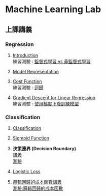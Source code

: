 # Machine Learning Lab

## **上課講義**

### **Regression**
1. [Introduction](https://colab.research.google.com/github/mz038197/Machine-Learning/blob/main/lab/teacher/notebooks/Introduction.ipynb)<br>
練習測驗 : [監督式學習 vs 非監督式學習](https://quizzes.vanscoding.com/quiz/EINTP6)

2. [Model Representation](https://colab.research.google.com/github/mz038197/Machine-Learning/blob/main/lab/teacher/notebooks/Model%20Representation.ipynb)

3. [Cost Function](https://colab.research.google.com/github/mz038197/Machine-Learning/blob/main/lab/teacher/notebooks/Cost%20Function.ipynb)<br>
練習測驗 : [迴歸](https://quizzes.vanscoding.com/quiz/16YITA)

4. [Gradient Descent for Linear Regression](https://colab.research.google.com/github/mz038197/Machine-Learning/blob/main/lab/teacher/notebooks/Gradient%20Descent%20for%20Linear%20Regression.ipynb)<br>
練習測驗 : [使用梯度下降訓練模型](https://quizzes.vanscoding.com/quiz/F263LV)

### **Classification**
1. [Classification](https://colab.research.google.com/github/mz038197/Machine-Learning/blob/main/lab/teacher/Classification/Classification.ipynb)

2. [Sigmoid Function](https://colab.research.google.com/github/mz038197/Machine-Learning/blob/main/lab/teacher/Classification/Sigmoid_Function.ipynb)

3. **決策邊界 (Decision Boundary)**<br>
        [講義](https://colab.research.google.com/github/mz038197/Machine-Learning/blob/main/lab/teacher/Classification/Decision_Boundary.ipynb)<br>
        [測驗](https://quizzes.vanscoding.com/quiz/9INCST)

4. [Logistic Loss](https://colab.research.google.com/github/mz038197/Machine-Learning/blob/main/lab/teacher/Classification/Logistic_Loss.ipynb)

5. [邏輯回歸的成本函數講義](https://colab.research.google.com/github/mz038197/Machine-Learning/blob/main/lab/teacher/Classification/Cost_Function_for_Logistic_Regression.ipynb)<br>
[測驗:邏輯回歸的成本函數](https://quizzes.vanscoding.com/quiz/LZDF1G)
